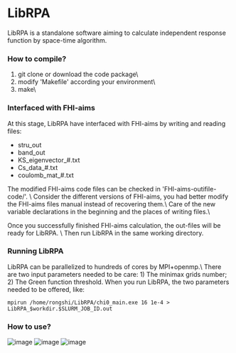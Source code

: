 # LibRPA
LibRPA is a standalone software aiming to calculate independent response function by space-time algorithm.
### How to compile?
1. git clone or download the code package\\
2. modify 'Makefile' according your environment\\
3. make\\

### Interfaced with FHI-aims
At this stage, LibRPA have interfaced with FHI-aims by writing and reading files:
- stru_out
- band_out
- KS_eigenvector_#.txt
- Cs_data_#.txt
- coulomb_mat_#.txt

The modified FHI-aims code files can be checked in 'FHI-aims-outifile-code/'. \\
Consider the different versions of FHI-aims, you had better modify the FHI-aims files manual instead of recovering them.\\
Care of the new variable declarations in the beginning and the places of writing files.\\

Once you successfully finished FHI-aims calculation, the out-files will be ready for LibRPA. \\
Then run LibRPA in the same working directory.

### Running LibRPA
LibRPA can be parallelized to hundreds of cores by MPI+openmp.\\
There are two input parameters needed to be care: 1) The minimax grids number; 2) The Green function threshold.
When you run LibRPA, the two parameters needed to be offered, like:
```
mpirun /home/rongshi/LibRPA/chi0_main.exe 16 1e-4 > LibRPA_$workdir.$SLURM_JOB_ID.out
```

### How to use?

![image](https://github.com/Srlive1201/LibRPA/blob/master/doc/IMG/farmwork.png)
![image](https://github.com/Srlive1201/LibRPA/blob/master/doc/IMG/FHI-aims_interface.png)
![image](https://github.com/Srlive1201/LibRPA/blob/master/doc/IMG/parallell-schem.png)
